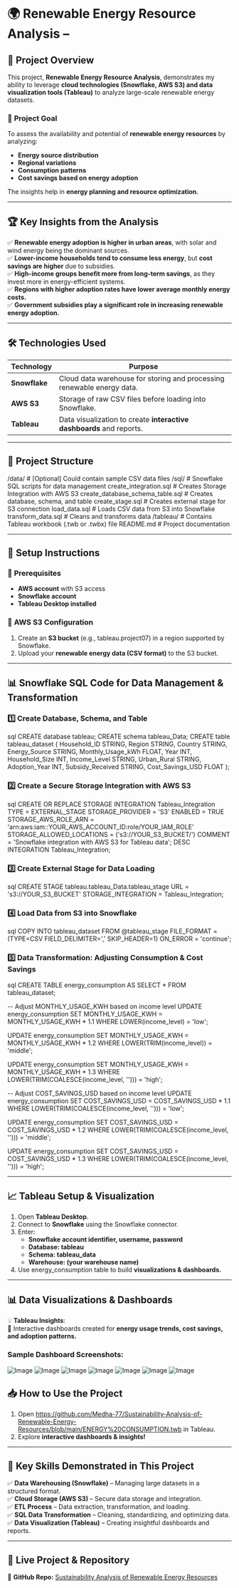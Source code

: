 
# 🌍 **Renewable Energy Resource Analysis** –
## 📌 **Project Overview**  
This project, **Renewable Energy Resource Analysis**, demonstrates my ability to leverage **cloud technologies (Snowflake, AWS S3) and data visualization tools (Tableau)** to analyze large-scale renewable energy datasets.  

### 🎯 **Project Goal**  
To assess the availability and potential of **renewable energy resources** by analyzing:  
- **Energy source distribution**  
- **Regional variations**  
- **Consumption patterns**  
- **Cost savings based on energy adoption**  

The insights help in **energy planning and resource optimization.**  

---  

## 🏆 **Key Insights from the Analysis**  
✅ **Renewable energy adoption is higher in urban areas**, with solar and wind energy being the dominant sources.  
✅ **Lower-income households tend to consume less energy**, but **cost savings are higher** due to subsidies.  
✅ **High-income groups benefit more from long-term savings**, as they invest more in energy-efficient systems.  
✅ **Regions with higher adoption rates have lower average monthly energy costs.**  
✅ **Government subsidies play a significant role in increasing renewable energy adoption.**  

---  

## 🛠 **Technologies Used**  

| Technology  | Purpose  |
|-------------|---------|
| **Snowflake**  | Cloud data warehouse for storing and processing renewable energy data.  |
| **AWS S3**  | Storage of raw CSV files before loading into Snowflake.  |
| **Tableau**  | Data visualization to create **interactive dashboards** and reports. |

---

## 📂 **Project Structure**  
/data/                   # [Optional] Could contain sample CSV data files
/sql/                    # Snowflake SQL scripts for data management
    create_integration.sql           # Creates Storage Integration with AWS S3
    create_database_schema_table.sql # Creates database, schema, and table
    create_stage.sql                 # Creates external stage for S3 connection
    load_data.sql                     # Loads CSV data from S3 into Snowflake
    transform_data.sql                # Cleans and transforms data
/tableau/                # Contains Tableau workbook (.twb or .twbx) file
README.md               # Project documentation


---

## 🔧 **Setup Instructions**  

### 🔹 **Prerequisites**  
- **AWS account** with S3 access  
- **Snowflake account**  
- **Tableau Desktop installed**  

### 🔹 **AWS S3 Configuration**  
1. Create an **S3 bucket** (e.g., tableau.project07) in a region supported by Snowflake.  
2. Upload your **renewable energy data (CSV format)** to the S3 bucket.  

---

## 📊 **Snowflake SQL Code for Data Management & Transformation**  

### **1️⃣ Create Database, Schema, and Table**  
sql
CREATE database tableau;
CREATE schema tableau_Data;
CREATE table tableau_dataset (
    Household_ID STRING,
    Region STRING,
    Country STRING,
    Energy_Source STRING,
    Monthly_Usage_kWh FLOAT,
    Year INT,
    Household_Size INT,
    Income_Level STRING,
    Urban_Rural STRING,
    Adoption_Year INT,
    Subsidy_Received STRING,
    Cost_Savings_USD FLOAT
);


### **2️⃣ Create a Secure Storage Integration with AWS S3**  
sql
CREATE OR REPLACE STORAGE INTEGRATION Tableau_Integration
    TYPE = EXTERNAL_STAGE
    STORAGE_PROVIDER = 'S3'
    ENABLED = TRUE
    STORAGE_AWS_ROLE_ARN = 'arn:aws:iam::YOUR_AWS_ACCOUNT_ID:role/YOUR_IAM_ROLE'
    STORAGE_ALLOWED_LOCATIONS = ('s3://YOUR_S3_BUCKET/')
    COMMENT = 'Snowflake integration with AWS S3 for Tableau data';
DESC INTEGRATION Tableau_Integration;


### **3️⃣ Create External Stage for Data Loading**  
sql
CREATE STAGE tableau.tableau_Data.tableau_stage
    URL = 's3://YOUR_S3_BUCKET'
    STORAGE_INTEGRATION = Tableau_Integration;


### **4️⃣ Load Data from S3 into Snowflake**  
sql
COPY INTO tableau_dataset
FROM @tableau_stage
FILE_FORMAT = (TYPE=CSV FIELD_DELIMITER=',' SKIP_HEADER=1)
ON_ERROR = 'continue';


### **5️⃣ Data Transformation: Adjusting Consumption & Cost Savings**  
sql
CREATE TABLE energy_consumption AS SELECT * FROM tableau_dataset;

-- Adjust MONTHLY_USAGE_KWH based on income level
UPDATE energy_consumption 
SET MONTHLY_USAGE_KWH = MONTHLY_USAGE_KWH * 1.1 
WHERE LOWER(income_level) = 'low';

UPDATE energy_consumption 
SET MONTHLY_USAGE_KWH = MONTHLY_USAGE_KWH * 1.2 
WHERE LOWER(TRIM(income_level)) = 'middle';

UPDATE energy_consumption 
SET MONTHLY_USAGE_KWH = MONTHLY_USAGE_KWH * 1.3 
WHERE LOWER(TRIM(COALESCE(income_level, ''))) = 'high';

-- Adjust COST_SAVINGS_USD based on income level
UPDATE energy_consumption 
SET COST_SAVINGS_USD = COST_SAVINGS_USD * 1.1 
WHERE LOWER(TRIM(COALESCE(income_level, ''))) = 'low';

UPDATE energy_consumption 
SET COST_SAVINGS_USD = COST_SAVINGS_USD * 1.2 
WHERE LOWER(TRIM(COALESCE(income_level, ''))) = 'middle';

UPDATE energy_consumption 
SET COST_SAVINGS_USD = COST_SAVINGS_USD * 1.3 
WHERE LOWER(TRIM(COALESCE(income_level, ''))) = 'high';


---

## 📈 **Tableau Setup & Visualization**  
1. Open **Tableau Desktop**.  
2. Connect to **Snowflake** using the Snowflake connector.  
3. Enter:  
   - **Snowflake account identifier, username, password**  
   - **Database: tableau**  
   - **Schema: tableau_data**  
   - **Warehouse: (your warehouse name)**  
4. Use energy_consumption table to build **visualizations & dashboards.**  

---

## 📊 **Data Visualizations & Dashboards**  

💡 **Tableau Insights**:  
📌 Interactive dashboards created for **energy usage trends, cost savings, and adoption patterns.**  

### **Sample Dashboard Screenshots:**  
![Image](https://github.com/user-attachments/assets/75cb98ba-db9e-4b58-9024-bb2ee940c3e6)
![Image](https://github.com/user-attachments/assets/125d86ec-9c6b-4797-8e43-e9a60801bf67)
![Image](https://github.com/user-attachments/assets/8ed276cf-ca96-4f87-a18e-4fe888c23364)
![Image](https://github.com/user-attachments/assets/867eaa30-f258-4ee8-a2c3-ff86a945a31a)
![Image](https://github.com/user-attachments/assets/88a185b4-b363-42e6-bab9-abd00e5ec926)
![Image](https://github.com/user-attachments/assets/21523090-0a16-40e2-9aad-22b17184d985)
![Image](https://github.com/user-attachments/assets/1f1d24fc-4a66-498f-a9e7-6aa368927587)

## 📥 **How to Use the Project**  

1. Open https://github.com/Medha-77/Sustainability-Analysis-of-Renewable-Energy-Resources/blob/main/ENERGY%20CONSUMPTION.twb in Tableau.  
2. Explore **interactive dashboards & insights!**  

---

## 🎯 **Key Skills Demonstrated in This Project**  
✅ **Data Warehousing (Snowflake)** – Managing large datasets in a structured format.  
✅ **Cloud Storage (AWS S3)** – Secure data storage and integration.  
✅ **ETL Process** – Data extraction, transformation, and loading.  
✅ **SQL Data Transformation** – Cleaning, standardizing, and optimizing data.  
✅ **Data Visualization (Tableau)** – Creating insightful dashboards and reports.  

---

## 🔗 **Live Project & Repository**  
📌 **GitHub Repo:** [Sustainability Analysis of Renewable Energy Resources](https://github.com/Medha-77/Sustainability-Analysis-of-Renewable-Energy-Resources)  


